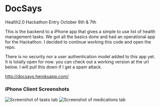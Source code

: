 DocSays
=========

Health2.0 Hackathon Entry October 6th & 7th

This is the backend to a iPhone app that gives a simple to use list of health management tasks.  We got all the basics done and had an operational app for the Hackathon.  I decided to continue working this code and open the repo.  

There is no security nor a user authentication model added to this app yet.  It is totally open for now.
you can check out a working version at the url below.  I will pull this down if I get a spam attack.

  http://docsays.herokuapp.com/

### iPhone Client Screenshots ###
![Screenshot of tasks tab][docsays_tasks]
![Screenshot of medications tab][docsays_meds]
  
[docsays_tasks]: /public/images/docsays_tasks.png 
[docsays_meds]: /public/images/docsays_meds.png  